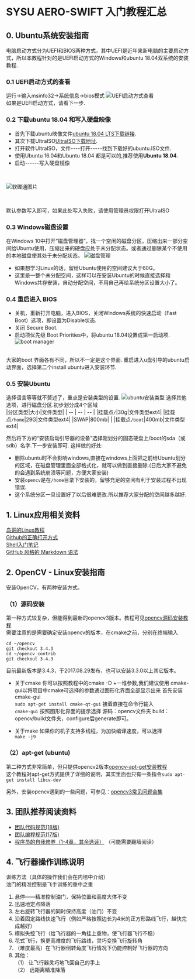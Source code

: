# SYSU AERO-SWIFT 入门教程汇总

## 0. Ubuntu系统安装指南  
电脑启动方式分为UEFI和BIOS两种方式，其中UEFI是近年来新电脑的主要启动方式，所以本教程针对的是UEFI启动方式的Windows和ubuntu 18.04双系统的安装教程.
### 0.1 UEFI启动方式的查看
运行->输入msinfo32->系统信息->bios模式
![UEFI启动方式查看](https://gss0.baidu.com/9vo3dSag_xI4khGko9WTAnF6hhy/zhidao/wh=600,800/sign=bbcb4c9ee7c4b74534c1bf10ffcc322f/d0c8a786c9177f3ed69736ba7ccf3bc79e3d56e2.jpg)
</br>
如果是UEFI启动方式，请看下一步.

### 0.2 下载ubuntu 18.04 和写入硬盘映像
* 首先下载ubuntu映像文件[ubuntu 18.04 LTS下载链接](https://www.ubuntu.com/download/desktop).
* 其次下载UltraISO[UltraISO下载地址](https://cn.ultraiso.net/xiazai.html).
* 打开软件UltraISO，文件----打开-----找到下载好的ubuntu.ISO文件.
* 使用Ubuntu 16.04和Ubuntu 18.04 都是可以的,推荐使用**Ubuntu 18.04**.
* 启动------写入硬盘镜像
</br>

![软碟通图片](https://upload-images.jianshu.io/upload_images/1272002-312fb39ebb48bd19.png?imageMogr2/auto-orient/strip%7CimageView2/2/w/670)

</br>

默认参数写入即可，如果此处写入失败，请使用管理员权限打开UltraISO

### 0.3 Windows磁盘设置
在Windows 10中打开“磁盘管理器”，找一个空闲的磁盘分区，压缩出来一部分空间给Ubuntu使用，压缩出来的硬盘应处于未分配状态。或者通过删除某个不使用的本地磁盘使其处于未分配状态。
![磁盘管理](https://upload-images.jianshu.io/upload_images/1272002-334e3e33d83fd8b8.png?imageMogr2/auto-orient/strip%7CimageView2/2/w/700)
</br>

* 如果想学习Linux的话，留给Ubuntu使用的空间建议大于60G。
* 这里是一整个未分配空间，这样可以在安装Ubuntu的时候直接选择和Windows共存安装，自动分配空间，不用自己再给系统分区设置大小了。

### 0.4 重启进入 BIOS
* 关机，重新打开电脑，进入BIOS，关闭Windows系统的快速启动（Fast Boot）选项，即设置为Disable状态.
* 关闭 Secure Boot.
* 启动项优先级 Boot Priorities中，将ubuntu 18.04设置成第一启动项.
![boot manager](https://upload-images.jianshu.io/upload_images/1272002-42f06103698c8961.png?imageMogr2/auto-orient/strip%7CimageView2/2/w/700)
</br>
大家的boot 界面各有不同，所以不一定是这个界面.
重启进入u盘引导的ubuntu启动界面，选择第二个install ubuntu进入安装环节.

### 0.5 安装Ubuntu
选择语言等等就不赘述了，重点是安装类型的设置.
![ubuntu安装类型](https://upload-images.jianshu.io/upload_images/1272002-6eb497d6e84d50d2.png?imageMogr2/auto-orient/strip%7CimageView2/2/w/700)
选择其他选项，进行磁盘分区.初步划分成4个区域
</br>
|分区类型|大小|文件类型|
| -- | -- | -- |
|挂载点`/`|30g|文件类型ext4|
|挂载点`/home`|29G|文件类型ext4|
|SWAP|800mb| |
|挂载点`/boot`|400mb|文件类型ext4|

然后将下方的“安装启动引导器的设备”选择刚划分的固态硬盘上/boot的sda（或sdb）名字.下一步安装即可.
这样做的好处:
* 删除ubuntu时不会影响windows,直接在windows上面把之前给Ubuntu划分的区域，在磁盘管理里面全部格式化，就可以做到直接删除.(日后大家不避免的会遇到系统崩溃等问题，方便大家安装)
* 安装`opencv`是在`/home`目录下安装的，留够充足的空间有利于安装过程不出现错误.
* 这个系统分区一旦设置好了以后很难更改.所以推荐大家分配的空间越多越好.
## 1. Linux应用相关资料
[鸟哥的Linux教程](http://linux.vbird.org/)  
[Github的正确打开方式](https://github.com/baixing/FE-Blog/issues)  
[Shell入门笔记](https://shimo.im/doc/eN7lHqW2l2IZdTbT)  
[GitHub 风格的 Markdown 语法](https://github.com/baixing/FE-Blog/issues/6)  


## 2. OpenCV - Linux安装指南
安装OpenCV，有两种安装方式。
### （1）源码安装
第一种方式较复杂，但能得到最新的opencv3版本。教程可见[opencv源码安装教程](http://docs.opencv.org/master/d7/d9f/tutorial_linux_install.html)  
需要注意的是需要确定安装opencv的版本，在cmake之前，分别在终端输入
```
cd ~/opencv
git checkout 3.4.3
cd ~/opencv_contrib
git checkout 3.4.3
```
目前最新版本是3.4.3，于2017.08.29发布，也可以安装3.3.0以上其它版本。

- 关于cmake
你可以按照教程中的cmake -D +一堆参数,我们建议使用 cmake-gui以将项目中cmake可选择的参数通过图形化界面全部显示出来
首先安装cmake-gui  
`sudo apt-get install cmake-qt-gui`
接着直接在命令行输入  
`cmake-gui`
按照图形化界面的提示选择 源码：opencv文件夹 build：opencv/build文件夹，configure后generate即可。  

- 关于make
如果你的机子支持多线程，为加快编译速度，可以选择  
`make -j9`

### （2）apt-get (ubuntu)
第二种方式非常简单，但只提供opencv2版本[opencv-apt-get安装教程](http://blog.csdn.net/tina_ttl/article/details/52745807)  
这个教程对apt-get方式提供了详细的说明，其实里面也只有一条指令`sudo apt-get install libcv-dev`

另外，安装opencv遇到的一些问题，可参见：[opencv3常见问题合集](https://shimo.im/doc/p3gRFoLd7Z43lkXZ)

## 3. 团队推荐阅读资料
- [团队代码规范(18版)](https://github.com/SYSU-AERO-SWIFT/tutorial_2018/blob/master/docs/team_program_specification.md)
- [团队编程规范(17版)](https://shimo.im/doc/rfK9ome7WLEZ0xrA/)
- [程序员的自我修养（1-4章，其余选读）](https://leohxj.gitbooks.io/a-programmer-prepares/content/) （可能需要翻墙阅读）


## 4. 飞行器操作训练说明
训练方法（具体的操作我们会在内培中介绍）  
油门的精准控制是飞手训练的重中之重  
1. 悬停——精准控制油门，保持位置和高度大体不变
2. 迅速地定点降落
3. 左右旋转飞行器的同时保持高度（油门）不变
4. 沿着固定路线快速飞行（例如严格按照边长为4米的正方形路线飞行，越快完成越好）
5. 模拟失控飞行（给飞行器的一角挂上重物，使飞行器飞行不稳）
6. 花式飞行，换更高难度的飞行路线，灵巧变换飞行旋转角
7. （难度最高）在飞行器倒转角度飞行情况下仍能控制好飞行器的方向
8. 其他：  
（1） 让飞行器灵巧地飞回自己的手上  
（2） 远距离精准降落  

